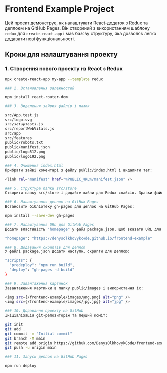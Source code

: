 # Frontend Example Project

Цей проект демонструє, як налаштувати React-додаток з Redux та деплоєм на GitHub Pages. Він створений з використанням шаблону `redux` для `create-react-app` і має базову структуру, яка дозволяє легко додавати нові функціональності.

## Кроки для налаштування проекту

### 1. Створення нового проекту на React з Redux

```bash
npx create-react-app my-app --template redux

### 2. Встановлення залежностей

npm install react-router-dom

### 3. Видалення зайвих файлів і папок

src/App.test.js
src/logo.svg
src/setupTests.js
src/reportWebVitals.js
src/app
src/features
public/robots.txt
public/manifest.json
public/logo512.png
public/logo192.png

### 4. Очищення index.html
Прибрати зайві коментарі з файлу public/index.html і видалити тег:

<link rel="manifest" href="%PUBLIC_URL%/manifest.json" />

### 5. Структура папки src/store
Створити папку src/store і додайте файли для Redux слайсів. Зразки файлів можна знайти у репозиторії.

### 6. Налаштування деплою на GitHub Pages
Встановити бібліотеку gh-pages для деплою на GitHub Pages:

npm install --save-dev gh-pages

### 7. Налаштування URL для GitHub Pages
Додати властивість "homepage" у файл package.json, щоб вказати URL для GitHub Pages:

"homepage": "https://denysolkhovykcode.github.io/frontend-example"

### 8. Додавання скриптів для деплою
У файлі package.json додати наступні скрипти для деплою:

"scripts": {
  "predeploy": "npm run build",
  "deploy": "gh-pages -d build"
}

### 9. Завантаження картинок
Завантаження картинки в папку public/images і використання їх:

<img src={/frontend-example/images/png.png} alt="png" />
<img src={/frontend-example/images/jpg.jpg} alt="jpg" />

### 10. Додавання проекту на GitHub
Ініціалізація git-репозиторію та перший коміт:

git init
git add .
git commit -m "Initial commit"
git branch -M main
git remote add origin https://github.com/DenysOlkhovykCode/frontend-example.git
git push -u origin main

### 11. Запуск деплою на GitHub Pages

npm run deploy
